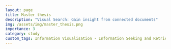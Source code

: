 ```yaml
---
layout: page
title: Master thesis
description: "Visual Search: Gain insight from connected documents"
img: /assets/img/master_thesis.png
importance: 3
category: study
custom_tags: Information Visualisation - Information Seeking and Retrieval - Javascript - Python - Elasticsearch - Meteor.js
---
```

